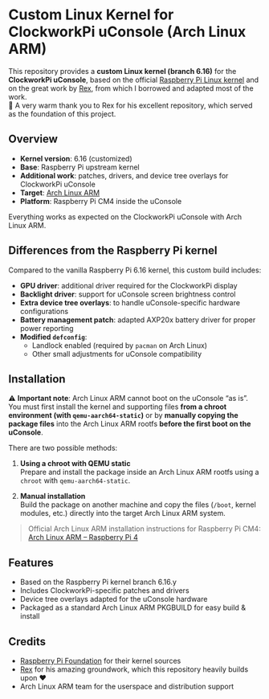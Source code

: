 # Custom Linux Kernel for ClockworkPi uConsole (Arch Linux ARM)

This repository provides a **custom Linux kernel (branch 6.16)** for the **ClockworkPi uConsole**, based on the official [Raspberry Pi Linux kernel](https://github.com/raspberrypi/linux) and on the great work by [Rex](https://github.com/ak-rex/ClockworkPi-linux), from which I borrowed and adapted most of the work.  
🙏 A very warm thank you to Rex for his excellent repository, which served as the foundation of this project.

## Overview

- **Kernel version**: 6.16 (customized)
- **Base**: Raspberry Pi upstream kernel
- **Additional work**: patches, drivers, and device tree overlays for ClockworkPi uConsole
- **Target**: [Arch Linux ARM](https://archlinuxarm.org/platforms/armv8/broadcom/raspberry-pi-4)  
- **Platform**: Raspberry Pi CM4 inside the uConsole

Everything works as expected on the ClockworkPi uConsole with Arch Linux ARM.

## Differences from the Raspberry Pi kernel

Compared to the vanilla Raspberry Pi 6.16 kernel, this custom build includes:

- **GPU driver**: additional driver required for the ClockworkPi display  
- **Backlight driver**: support for uConsole screen brightness control  
- **Extra device tree overlays**: to handle uConsole-specific hardware configurations  
- **Battery management patch**: adapted AXP20x battery driver for proper power reporting  
- **Modified `defconfig`**:  
  - Landlock enabled (required by `pacman` on Arch Linux)  
  - Other small adjustments for uConsole compatibility  

## Installation

⚠️ **Important note**: Arch Linux ARM cannot boot on the uConsole “as is”.  
You must first install the kernel and supporting files **from a chroot environment (with `qemu-aarch64-static`)** or by **manually copying the package files** into the Arch Linux ARM rootfs **before the first boot on the uConsole**.  

There are two possible methods:

1. **Using a chroot with QEMU static**  
   Prepare and install the package inside an Arch Linux ARM rootfs using a `chroot` with `qemu-aarch64-static`.

2. **Manual installation**  
   Build the package on another machine and copy the files (`/boot`, kernel modules, etc.) directly into the target Arch Linux ARM system.

> Official Arch Linux ARM installation instructions for Raspberry Pi CM4:  
> [Arch Linux ARM – Raspberry Pi 4](https://archlinuxarm.org/platforms/armv8/broadcom/raspberry-pi-4)

## Features

- Based on the Raspberry Pi kernel branch 6.16.y
- Includes ClockworkPi-specific patches and drivers  
- Device tree overlays adapted for the uConsole hardware  
- Packaged as a standard Arch Linux ARM PKGBUILD for easy build & install  

## Credits

- [Raspberry Pi Foundation](https://github.com/raspberrypi/linux) for their kernel sources  
- [Rex](https://github.com/ak-rex/ClockworkPi-linux) for his amazing groundwork, which this repository heavily builds upon ❤️  
- Arch Linux ARM team for the userspace and distribution support 
